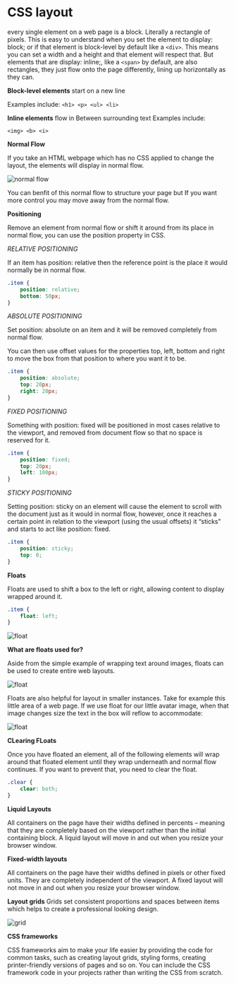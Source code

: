 # CSS layout

every single element on a web page is a block. Literally a rectangle of pixels. This is easy to understand when you set the element to display: block; or if that element is block-level by default like a `<div>`. This means you can set a width and a height and that element will respect that. But elements that are display: inline;, like a `<span>` by default, are also rectangles, they just flow onto the page differently, lining up horizontally as they can.

**Block-level elements**
start on a new line

Examples include:
`<h1> <p> <ul> <li>`

**Inline elements**
flow in Between surrounding text Examples include:

`<img> <b> <i>`

**Normal Flow**

If you take an HTML webpage which has no CSS applied to change the layout, the elements will display in normal flow.

![normal flow](https://cloud.netlifyusercontent.com/assets/344dbf88-fdf9-42bb-adb4-46f01eedd629/deeb1d28-d06d-4c1f-90c6-de2597d3f6c1/block-inline.png)

You can benfit of this normal flow to structure your page but If you want more control you may move away from the normal flow.


**Positioning**

Remove an element from normal flow or shift it around from its place in normal flow, you can use the position property in CSS.

*RELATIVE POSITIONING*

If an item has position: relative then the reference point is the place it would normally be in normal flow.

```css
.item {
    position: relative;
    bottom: 50px;
}
```


*ABSOLUTE POSITIONING*

Set position: absolute on an item and it will be removed completely from normal flow.

You can then use offset values for the properties top, left, bottom and right to move the box from that position to where you want it to be.

```css
.item {
    position: absolute;
    top: 20px;
    right: 20px;
}
```

*FIXED POSITIONING*

Something with position: fixed will be positioned in most cases relative to the viewport, and removed from document flow so that no space is reserved for it.

```css
.item {
    position: fixed;
    top: 20px;
    left: 100px;
}
```

*STICKY POSITIONING*

Setting position: sticky on an element will cause the element to scroll with the document just as it would in normal flow, however, once it reaches a certain point in relation to the viewport (using the usual offsets) it “sticks” and starts to act like position: fixed.

```css
.item {
    position: sticky;
    top: 0;
}
```


**Floats**

Floats are used to shift a box to the left or right, allowing content to display wrapped around it.

```css
.item {
    float: left;
}
```

![float](https://i1.wp.com/css-tricks.com/wp-content/csstricks-uploads/web-text-wrap.png?resize=540%2C270&ssl=1)

**What are floats used for?**

Aside from the simple example of wrapping text around images, floats can be used to create entire web layouts.

![float](https://i1.wp.com/css-tricks.com/wp-content/csstricks-uploads/web-text-wrap.png?resize=540%2C270&ssl=1)


Floats are also helpful for layout in smaller instances. Take for example this little area of a web page. If we use float for our little avatar image, when that image changes size the text in the box will reflow to accommodate:

![float](https://i1.wp.com/css-tricks.com/wp-content/csstricks-uploads/web-layout.png?resize=540%2C240&ssl=1)


**CLearing FLoats**

Once you have floated an element, all of the following elements will wrap around that floated element until they wrap underneath and normal flow continues. If you want to prevent that, you need to clear the float.

``` css
.clear {
    clear: both; 
}
```

**Liquid Layouts**

All containers on the page have their widths defined in percents – meaning that they are completely based on the viewport rather than the initial containing block. A liquid layout will move in and out when you resize your browser window.

**Fixed-width layouts**

All containers on the page have their widths defined in pixels or other fixed units. They are completely independent of the viewport. A fixed layout will not move in and out when you resize your browser window.

**Layout grids**
Grids set consistent proportions and spaces between items which helps to create a professional looking design.

![grid](https://www.bitdegree.org/learn/storage/media/images/f2804b75-5393-4504-bad9-fec3f56dfb94.png)

**CSS frameworks**

CSS frameworks aim to make your life easier by providing the code for common tasks, such as creating layout grids, styling forms, creating printer-friendly versions of pages and so on. You can include the CSS framework code in your projects rather than writing the CSS from scratch.